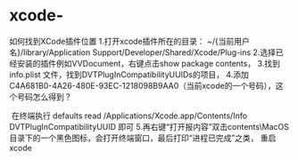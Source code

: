 # xcode-
如何找到XCode插件位置
1.打开xcode插件所在的目录：
~/{当前用户名}/library/Application Support/Developer/Shared/Xcode/Plug-ins
2.选择已经安装的插件例如VVDocument，右键点击show package contents，
3.找到info.plist 文件，找到DVTPlugInCompatibilityUUIDs的项目，
4.添加C4A681B0-4A26-480E-93EC-1218098B9AA0（当前xcode的一个号码），这个号码怎么得到？

 在终端执行 defaults read /Applications/Xcode.app/Contents/Info DVTPlugInCompatibilityUUID 即可
5.再右键“打开报内容”双击contents\MacOS目录下的一个黑色图标，会打开终端窗口，最后打印“进程已完成”之类，
重启xcode
 
